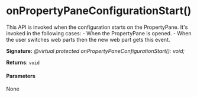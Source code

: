 # onPropertyPaneConfigurationStart()




This API is invoked when the configuration starts on the PropertyPane. It's invoked in the following cases: - When the PropertyPane is opened. - When the user switches web parts then the new web part gets this event.

**Signature:** _@virtual protected onPropertyPaneConfigurationStart(): void;_

**Returns**: `void`





#### Parameters
None


